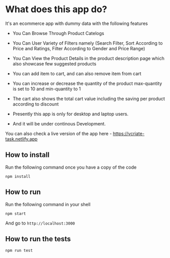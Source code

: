 # What does this app do?

It's an ecommerce app with dummy data with the following features

- You Can Browse Through Product Catelogs

- You Can User Variety of Filters namely (Search Filter, Sort According to Price and Ratings, Filter According to Gender and Price Range)

- You Can View the Product Details in the product description page which also showcase few suggested products

- You can add item to cart, and can also remove item from cart

- You can increase or decrease the quantity of the product max-quantity is set to 10 and min-quantity to 1

- The cart also shows the total cart value including the saving per product according to discount

- Presently this app is only for desktop and laptop users.

- And it will be under continous Development.

You can also check a live version of the app here - <https://vcriate-task.netlify.app>

## How to install

Run the following command once you have a copy of the code

```
npm install
```

## How to run

Run the following command in your shell

```
npm start
```

And go to `http://localhost:3000`

## How to run the tests

```
npm run test
```

